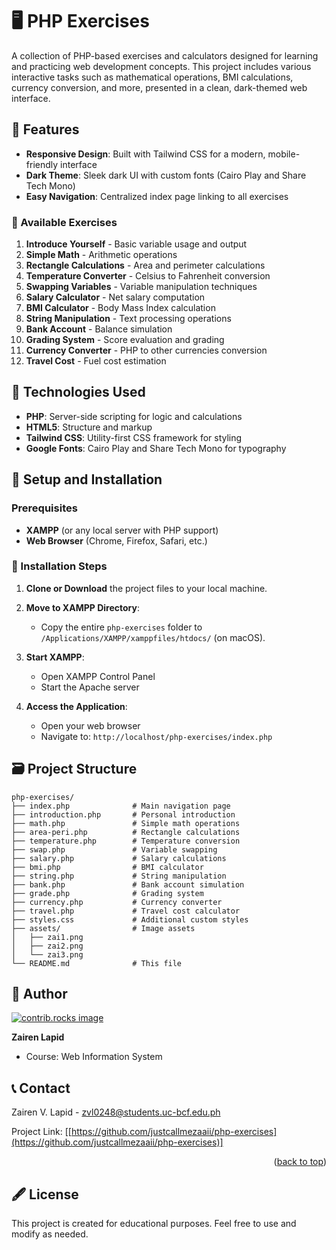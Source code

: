 # 🖥 PHP Exercises

A collection of PHP-based exercises and calculators designed for learning and practicing web development concepts. This project includes various interactive tasks such as mathematical operations, BMI calculations, currency conversion, and more, presented in a clean, dark-themed web interface.

## 📎 Features

- **Responsive Design**: Built with Tailwind CSS for a modern, mobile-friendly interface
- **Dark Theme**: Sleek dark UI with custom fonts (Cairo Play and Share Tech Mono)
- **Easy Navigation**: Centralized index page linking to all exercises

### 📁 Available Exercises 

1. **Introduce Yourself** - Basic variable usage and output
2. **Simple Math** - Arithmetic operations
3. **Rectangle Calculations** - Area and perimeter calculations
4. **Temperature Converter** - Celsius to Fahrenheit conversion
5. **Swapping Variables** - Variable manipulation techniques
6. **Salary Calculator** - Net salary computation
7. **BMI Calculator** - Body Mass Index calculation
8. **String Manipulation** - Text processing operations
9. **Bank Account** - Balance simulation
10. **Grading System** - Score evaluation and grading
11. **Currency Converter** - PHP to other currencies conversion
12. **Travel Cost** - Fuel cost estimation

## 💾 Technologies Used

- **PHP**: Server-side scripting for logic and calculations
- **HTML5**: Structure and markup
- **Tailwind CSS**: Utility-first CSS framework for styling
- **Google Fonts**: Cairo Play and Share Tech Mono for typography

## 💽 Setup and Installation

### Prerequisites

- **XAMPP** (or any local server with PHP support)
- **Web Browser** (Chrome, Firefox, Safari, etc.)

### 🔢 Installation Steps

1. **Clone or Download** the project files to your local machine.

2. **Move to XAMPP Directory**:
   - Copy the entire `php-exercises` folder to `/Applications/XAMPP/xamppfiles/htdocs/` (on macOS).

3. **Start XAMPP**:
   - Open XAMPP Control Panel
   - Start the Apache server

4. **Access the Application**:
   - Open your web browser
   - Navigate to: `http://localhost/php-exercises/index.php`


## 🗃 Project Structure

```
php-exercises/
├── index.php              # Main navigation page
├── introduction.php       # Personal introduction
├── math.php               # Simple math operations
├── area-peri.php          # Rectangle calculations
├── temperature.php        # Temperature conversion
├── swap.php               # Variable swapping
├── salary.php             # Salary calculations
├── bmi.php                # BMI calculator
├── string.php             # String manipulation
├── bank.php               # Bank account simulation
├── grade.php              # Grading system
├── currency.php           # Currency converter
├── travel.php             # Travel cost calculator
├── styles.css             # Additional custom styles
├── assets/                # Image assets
│   ├── zai1.png
│   ├── zai2.png
│   └── zai3.png
└── README.md              # This file
```

## 👤 Author

<a href="https://github.com/justcallmezaaii/web-app/graphs/contributors">
  <img src="https://contrib.rocks/image?repo=justcallmezaaii/web-app" alt="contrib.rocks image" />
</a>

**Zairen Lapid**
- Course: Web Information System

<!-- CONTACT -->  
## 📞 Contact  
  
Zairen V. Lapid - zvl0248@students.uc-bcf.edu.ph  

Project Link: [[https://github.com/justcallmezaaii/php-exercises](https://github.com/justcallmezaaii/php-exercises)]
  
<p align="right">(<a href="#readme-top">back to top</a>)</p>

## 🖋 License

This project is created for educational purposes. Feel free to use and modify as needed.


